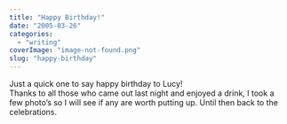 ```yaml
---
title: "Happy Birthday!"
date: "2005-03-26"
categories: 
  - "writing"
coverImage: "image-not-found.png"
slug: "happy-birthday"
---
```


Just a quick one to say happy birthday to Lucy!  
Thanks to all those who came out last night and enjoyed a drink, I took a few photo’s so I will see if any are worth putting up. Until then back to the celebrations.
